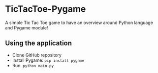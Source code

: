 # TicTacToe-Pygame
A simple Tic Tac Toe game to have an overview around Python language and Pygame module!

## Using the application
- Clone GitHub repository
- Install Pygame: `pip install pygame`
- Run: `python main.py`
